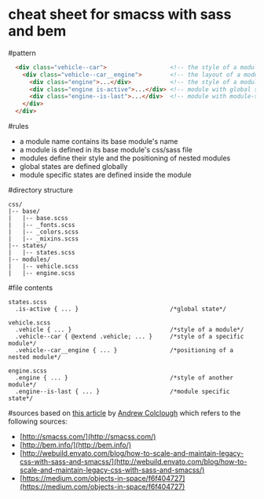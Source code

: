 cheat sheet for smacss with sass and bem
=========

#pattern
```html
  <div class="vehicle--car">                  <!-- the style of a module that extends a parent module -->
    <div class="vehicle--car__engine">        <!-- the layout of a module -->
      <div class="engine">...</div>           <!-- the style of a module -->
      <div class="engine is-active">...</div> <!-- module with global state -->
      <div class="engine--is-last">...</div>  <!-- module with module-specific state -->
    </div>
  </div>
```

#rules
* a module name contains its base module's name
* a module is defined in its base module's css/sass file
* modules define their style and the positioning of nested modules
* global states are defined globally
* module specific states are defined inside the module

#directory structure
```
css/
|-- base/
|   |-- base.scss
|   |-- _fonts.scss
|   |-- _colors.scss
|   |-- _mixins.scss
|-- states/
|   |-- states.scss
|-- modules/
|   |-- vehicle.scss
|   |-- engine.scss
```

#file contents
```
states.scss
  .is-active { ... }                          /*global state*/
```
```
vehicle.scss
  .vehicle { ... }                            /*style of a module*/
  .vehicle--car { @extend .vehicle; ... }     /*style of a specific module*/
  .vehicle--car__engine { ... }               /*positioning of a nested module*/
```
```
engine.scss
  .engine { ... }                             /*style of another module*/
  .engine--is-last { ... }                    /*module specific state*/
```
#sources
based on [this article](https://medium.com/objects-in-space/f6f404727) by [Andrew Colclough](https://twitter.com/wtc) which refers to the following sources:
* [http://smacss.com/](http://smacss.com/)
* [http://bem.info/](http://bem.info/)
* [http://webuild.envato.com/blog/how-to-scale-and-maintain-legacy-css-with-sass-and-smacss/](http://webuild.envato.com/blog/how-to-scale-and-maintain-legacy-css-with-sass-and-smacss/)
* [https://medium.com/objects-in-space/f6f404727](https://medium.com/objects-in-space/f6f404727)
